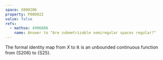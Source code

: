 ```yaml
---
space: S000206
property: P000022
value: false
refs:
  - mathse: 4996886
    name: Answer to "Are submetrizable semiregular spaces regular?"
---
```


The formal identity map from $X$ to $\mathbb{R}$ is an unbounded continuous function from
{S206} to {S25}.
